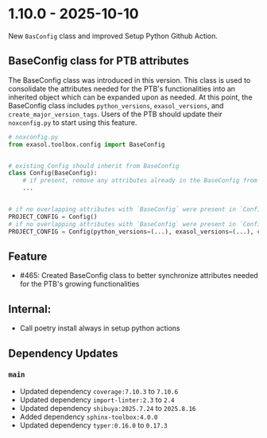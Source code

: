 # 1.10.0 - 2025-10-10
New `BasConfig` class and improved Setup Python Github Action.

## BaseConfig class for PTB attributes

The BaseConfig class was introduced in this version. This class is used to consolidate
the attributes needed for the PTB's functionalities into an inherited object which can
be expanded upon as needed. At this point, the BaseConfig class includes
``python_versions``, ``exasol_versions``, and ``create_major_version_tags``. Users of
the PTB should update their ``noxconfig.py`` to start using this feature.

```python
# noxconfig.py
from exasol.toolbox.config import BaseConfig


# existing Config should inherit from BaseConfig
class Config(BaseConfig):
    # if present, remove any attributes already in the BaseConfig from the added attributes
    ...


# if no overlapping attributes with `BaseConfig` were present in `Config`, then this is unmodified.
PROJECT_CONFIG = Config()
# if no overlapping attributes with `BaseConfig` were present in `Config`, then this should be modified.
PROJECT_CONFIG = Config(python_versions=(...), exasol_versions=(...), create_major_version_tags=True)
```

## Feature

* #465: Created BaseConfig class to better synchronize attributes needed for the PTB's
  growing functionalities

## Internal:

* Call poetry install always in setup python actions

## Dependency Updates

### `main`
* Updated dependency `coverage:7.10.3` to `7.10.6`
* Updated dependency `import-linter:2.3` to `2.4`
* Updated dependency `shibuya:2025.7.24` to `2025.8.16`
* Added dependency `sphinx-toolbox:4.0.0`
* Updated dependency `typer:0.16.0` to `0.17.3`
